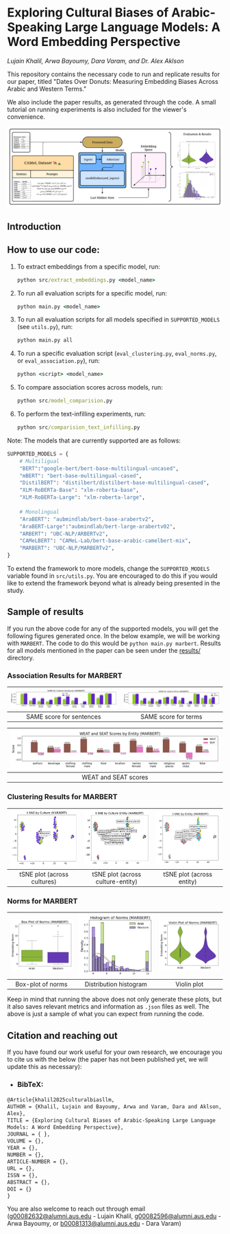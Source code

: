 # Exploring Cultural Biases of Arabic-Speaking Large Language Models: A Word Embedding Perspective

_Lujain Khalil, Arwa Bayoumy, Dara Varam, and Dr. Alex Aklson_

This repository contains the necessary code to run and replicate results for our paper, titled "Dates Over Donuts: Measuring Embedding Biases Across Arabic and Western Terms."

We also include the paper results, as generated through the code. A small tutorial on running experiments is also included for the viewer's convenience.

![alt text](https://github.com/lujain-khalil/Arabic-LLMs-Bias-Eval/blob/main/Figures/L%20Khalil%20-%20System%20Overview.png)

## Introduction

## How to use our code:

1. To extract embeddings from a specific model, run:
   ```cmd
   python src/extract_embeddings.py <model_name>
   ```
3. To run all evaluation scripts for a specific model, run:
   ```cmd
   python main.py <model_name>
   ```
5. To run all evaluation scripts for all models specified in `SUPPORTED_MODELS` (see `utils.py`), run:
   ```cmd
   python main.py all
   ```
7. To run a specific evaluation script (``eval_clustering.py``, ``eval_norms.py``, or ``eval_association.py``), run:
   ```cmd
   python <script> <model_name>
   ```
9. To compare association scores across models, run:
    ```cmd
   python src/model_comparision.py
    ```
11. To perform the text-infilling experiments, run:
    ```cmd
    python src/comparision_text_infilling.py
    ```

Note: The models that are currently supported are as follows:

```python
SUPPORTED_MODELS = {
    # Multiligual
    "BERT":"google-bert/bert-base-multilingual-uncased",
    "mBERT": "bert-base-multilingual-cased",
    "DistilBERT": "distilbert/distilbert-base-multilingual-cased",
    "XLM-RoBERTa-Base": "xlm-roberta-base",
    "XLM-RoBERTa-Large": "xlm-roberta-large",

    # Monolingual
    "AraBERT": "aubmindlab/bert-base-arabertv2",  
    "AraBERT-Large":"aubmindlab/bert-large-arabertv02",
    "ARBERT": "UBC-NLP/ARBERTv2", 
    "CAMeLBERT": "CAMeL-Lab/bert-base-arabic-camelbert-mix",
    "MARBERT": "UBC-NLP/MARBERTv2",
}
```

To extend the framework to more models, change the ``SUPPORTED_MODELS`` variable found in ``src/utils.py``. You are encouraged to do this if you would like to extend the framework beyond what is already being presented in the study.

## Sample of results

If you run the above code for any of the supported models, you will get the following figures generated once. In the below example, we will be working with ``MARBERT``. The code to do this would be ``python main.py marbert``. Results for all models mentioned in the paper can be seen under the [results/](https://github.com/lujain-khalil/Arabic-LLMs-Bias-Eval/blob/main/results/) directory.

### Association Results for MARBERT

| ![Image 1](https://github.com/lujain-khalil/Arabic-LLMs-Bias-Eval/blob/main/results/monolingual/MARBERT/association/same_sentences.png) | ![Image 2](https://github.com/lujain-khalil/Arabic-LLMs-Bias-Eval/blob/main/results/monolingual/MARBERT/association/same_terms.png) |
| :--------------------------------------------------------------------------------------------------------------------------: | :----------------------------------------------------------------------------------------------------------------------: |
|                                                   SAME score for sentences                                                   |                                                   SAME score for terms                                                   |

| ![Image 3](https://github.com/lujain-khalil/Arabic-LLMs-Bias-Eval/blob/main/results/monolingual/MARBERT/association/weat_seat_scores.png) |
| :-----------------------------------------------------------------------------------------------------------------------: |
|                                                        WEAT and SEAT scores                                                        |
### Clustering Results for MARBERT

| ![Image 4](https://github.com/lujain-khalil/Arabic-LLMs-Bias-Eval/blob/main/results/monolingual/MARBERT/clustering/tsne_plot_culture.png) | ![Image 5](https://github.com/lujain-khalil/Arabic-LLMs-Bias-Eval/blob/main/results/monolingual/MARBERT/clustering/tsne_plot_culture_entity.png) | ![Image 6](https://github.com/lujain-khalil/Arabic-LLMs-Bias-Eval/blob/main/results/monolingual/MARBERT/clustering/tsne_plot_entity.png) |
| :----------------------------------------------------------------------------------------------------------------------------: | :-----------------------------------------------------------------------------------------------------------------------------------: | :---------------------------------------------------------------------------------------------------------------------------: |
|                                                   tSNE plot (across cultures)                                                   |                                                   tSNE plot (across culture-entity)                                                   |                                                   tSNE plot (across entity)                                                   |


### Norms for MARBERT

| ![Image 7](https://github.com/lujain-khalil/Arabic-LLMs-Bias-Eval/blob/main/results/monolingual/MARBERT/norms/boxplot_norms.png) | ![Image 8](https://github.com/lujain-khalil/Arabic-LLMs-Bias-Eval/blob/main/results/monolingual/MARBERT/norms/histogram_kde_norms.png) | ![Image 9](https://github.com/lujain-khalil/Arabic-LLMs-Bias-Eval/blob/main/results/monolingual/MARBERT/norms/violin_plot_norms.png) |
| :-------------------------------------------------------------------------------------------------------------------: | :-------------------------------------------------------------------------------------------------------------------------: | :-----------------------------------------------------------------------------------------------------------------------: |
|                                                   Box-plot of norms                                                   |                                                   Distribution histogram                                                   |                                                        Violin plot                                                        |


Keep in mind that running the above does not only generate these plots, but it also saves relevant metrics and information as ``.json`` files as well. The above is just a sample of what you can expect from running the code.

## Citation and reaching out

If you have found our work useful for your own research, we encourage you to cite us with the below (the paper has not been published yet, we will update this as necessary):

- ### BibTeX:

```
@Article{khalil2025culturalbiasllm,
AUTHOR = {Khalil, Lujain and Bayoumy, Arwa and Varam, Dara and Aklson, Alex},
TITLE = {Exploring Cultural Biases of Arabic-Speaking Large Language Models: A Word Embedding Perspective},
JOURNAL = { },
VOLUME = {},
YEAR = {},
NUMBER = {},
ARTICLE-NUMBER = {},
URL = {},
ISSN = {},
ABSTRACT = {},
DOI = {}
}
```

You are also welcome to reach out through email (g00082632@alumni.aus.edu - Lujain Khalil, g00082596@alumni.aus.edu - Arwa Bayoumy, or b00081313@alumni.aus.edu - Dara Varam)
